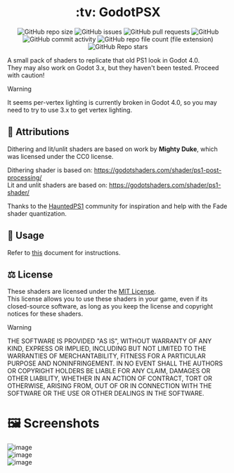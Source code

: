 <div align="center">
  <h1>:tv: GodotPSX</h1>
  
  ![GitHub repo size](https://img.shields.io/github/repo-size/analogfeelings/godot-psx?label=Repo%20Size&style=flat-square)
  ![GitHub issues](https://img.shields.io/github/issues/analogfeelings/godot-psx?label=Issues&style=flat-square)
  ![GitHub pull requests](https://img.shields.io/github/issues-pr/analogfeelings/godot-psx?label=Pull%20Requests&style=flat-square)
  ![GitHub](https://img.shields.io/github/license/analogfeelings/godot-psx?label=License&style=flat-square)
  ![GitHub commit activity](https://img.shields.io/github/commit-activity/m/analogfeelings/godot-psx?label=Commit%20Activity&style=flat-square)
  ![GitHub repo file count (file extension)](https://img.shields.io/github/directory-file-count/analogfeelings/godot-psx/Shaders?extension=gdshader&label=Shader%20Count&style=flat-square&type=file)
  ![GitHub Repo stars](https://img.shields.io/github/stars/analogfeelings/godot-psx?label=Stargazers&style=flat-square)
</div>

A small pack of shaders to replicate that old PS1 look in Godot 4.0.  
They may also work on Godot 3.x, but they haven't been tested. Proceed with caution!

> [!WARNING]  
> It seems per-vertex lighting is currently broken in Godot 4.0, so you may need to try to use 3.x to get vertex lighting.

## :wave: Attributions

Dithering and lit/unlit shaders are based on work by **Mighty Duke**, which was licensed under the CC0 license.

Dithering shader is based on: https://godotshaders.com/shader/ps1-post-processing/  
Lit and unlit shaders are based on: https://godotshaders.com/shader/ps1-shader/

Thanks to the [HauntedPS1](https://twitter.com/hauntedps1) community for inspiration and help with the Fade shader quantization.

## :thinking: Usage

Refer to [this](USAGE.md) document for instructions.

## :balance_scale: License

These shaders are licensed under the [MIT License](LICENSE).  
This license allows you to use these shaders in your game, even if its closed-source software, as long as you keep the license and copyright notices
for these shaders.

> [!WARNING]  
> THE SOFTWARE IS PROVIDED "AS IS", WITHOUT WARRANTY OF ANY KIND, EXPRESS OR
IMPLIED, INCLUDING BUT NOT LIMITED TO THE WARRANTIES OF MERCHANTABILITY,
FITNESS FOR A PARTICULAR PURPOSE AND NONINFRINGEMENT. IN NO EVENT SHALL THE
AUTHORS OR COPYRIGHT HOLDERS BE LIABLE FOR ANY CLAIM, DAMAGES OR OTHER
LIABILITY, WHETHER IN AN ACTION OF CONTRACT, TORT OR OTHERWISE, ARISING FROM,
OUT OF OR IN CONNECTION WITH THE SOFTWARE OR THE USE OR OTHER DEALINGS IN THE
SOFTWARE.

# :framed_picture: Screenshots

![image](https://user-images.githubusercontent.com/51166756/201708781-582df4c4-78ff-4bb7-b960-d22b67e1c639.png)  
![image](https://user-images.githubusercontent.com/51166756/201708887-56fdf30b-364e-4b53-ad9f-53be5d341712.png)  
![image](https://user-images.githubusercontent.com/51166756/201708944-448af1fd-7ff6-45ac-98eb-14b3c3ece93a.png)

